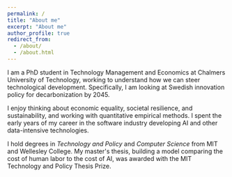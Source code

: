 ```yaml
---
permalink: /
title: "About me"
excerpt: "About me"
author_profile: true
redirect_from: 
  - /about/
  - /about.html
---
```


I am a PhD student in Technology Management and Economics at Chalmers University of Technology, working to understand how we can steer technological development. Specifically, I am looking at Swedish innovation policy for decarbonization by 2045. 

I enjoy thinking about economic equality, societal resilience, and sustainability, and working with quantitative empirical methods. I spent the early years of my career in the software industry developing AI and other data-intensive technologies. 

I hold degrees in *Technology and Policy* and *Computer Science* from MIT and Wellesley College. My master's thesis, building a model comparing the cost of human labor to the cost of AI, was awarded with the MIT Technology and Policy Thesis Prize.

<!---
maja [dot] svanberg [at] chalmers [dot] se
-->
